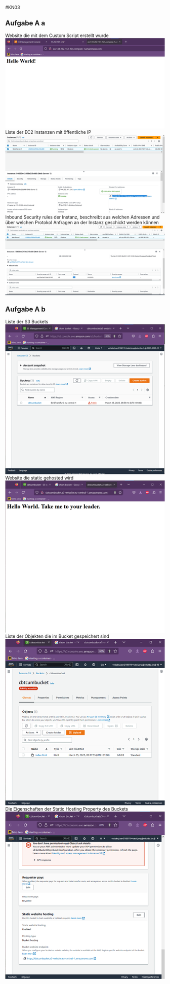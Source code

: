 #KN03
## Aufgabe A a
Website die mit dem Custom Script erstellt wurde
<img src="/KN03/img/Aufgabe_A_Website.png">
Liste der EC2 Instanzen mit öffentliche IP
<img src="/KN03/img/Aufgabe_A_Instances.png">
Inbound Security rules der Instanz, beschreibt aus welchen Adressen und über welchen Protokol Anfragen an der Instanz geschickt werden können
<img src="/KN03/img/Aufgabe_A_Security.png">
## Aufgabe A b
Liste der S3 Buckets 
<img src="/KN03/img/Aufgabe_Ab_Bucketlist.png">
Website die static gehosted wird
<img src="/KN03/img/Aufgabe_Ab_Website.png">
Liste der Objekten die im Bucket gespeichert sind
<img src="/KN03/img/Aufgabe_Ab_Objects.png">
Die Eigenschaften der Static Hosting Property des Buckets
<img src="/KN03/img/Aufgabe_Ab_StaticHosting.png">
